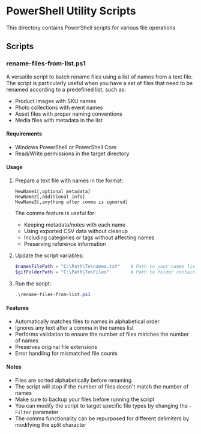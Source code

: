 # PowerShell Utility Scripts

This directory contains PowerShell scripts for various file operations

## Scripts

### rename-files-from-list.ps1

A versatile script to batch rename files using a list of names from a text file. The script is particularly useful when you have a set of files that need to be renamed according to a predefined list, such as:
- Product images with SKU names
- Photo collections with event names
- Asset files with proper naming conventions
- Media files with metadata in the list

#### Requirements
- Windows PowerShell or PowerShell Core
- Read/Write permissions in the target directory

#### Usage

1. Prepare a text file with names in the format:
   ```
   NewName1[,optional metadata]
   NewName2[,additional info]
   NewName3[,anything after comma is ignored]
   ```
   The comma feature is useful for:
   - Keeping metadata/notes with each name
   - Using exported CSV data without cleanup
   - Including categories or tags without affecting names
   - Preserving reference information

2. Update the script variables:
   ```powershell
   $namesFilePath = "C:\Path\To\names.txt"    # Path to your names list file
   $gifFolderPath = "C:\Path\To\Files"        # Path to folder containing files to rename
   ```

3. Run the script:
   ```powershell
   .\rename-files-from-list.ps1
   ```

#### Features
- Automatically matches files to names in alphabetical order
- Ignores any text after a comma in the names list
- Performs validation to ensure the number of files matches the number of names
- Preserves original file extensions
- Error handling for mismatched file counts

#### Notes
- Files are sorted alphabetically before renaming
- The script will stop if the number of files doesn't match the number of names
- Make sure to backup your files before running the script
- You can modify the script to target specific file types by changing the `-Filter` parameter
- The comma functionality can be repurposed for different delimiters by modifying the split character 